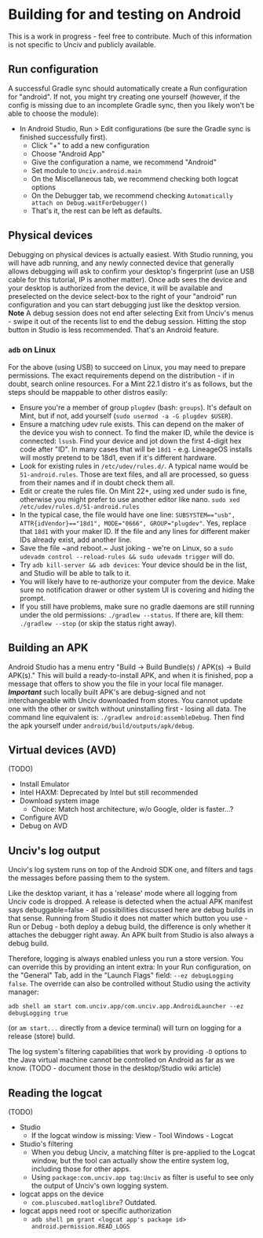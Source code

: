 # Building for and testing on Android

This is a work in progress - feel free to contribute. Much of this information is not specific to Unciv and publicly available.

## Run configuration

A successful Gradle sync should automatically create a Run configuration for "android".
If not, you might try creating one yourself (however, if the config is missing due to an incomplete Gradle sync, then you likely won't be able to choose the module):

- In Android Studio, Run > Edit configurations (be sure the Gradle sync is finished successfully first).
    -   Click "+" to add a new configuration
    -   Choose "Android App"
    -   Give the configuration a name, we recommend "Android"
    -   Set module to `Unciv.android.main`
    -   On the Miscellaneous tab, we recommend checking both logcat options
    -   On the Debugger tab, we recommend checking `Automatically attach on Debug.waitForDebugger()`
    -   That's it, the rest can be left as defaults.

## Physical devices

Debugging on physical devices is actually easiest.
With Studio running, you will have adb running, and any newly connected device that generally allows debugging will ask to confirm your desktop's fingerprint (use an USB cable for this tutorial, IP is another matter).
Once adb sees the device and your desktop is authorized from the device, it will be available and preselected on the device select-box to the right of your "android" run configuration and you can start debugging just like the desktop version.
**Note** A debug session does not end after selecting Exit from Unciv's menus - swipe it out of the recents list to end the debug session. Hitting the stop button in Studio is less recommended. That's an Android feature.

### `adb` on Linux

For the above (using USB) to succeed on Linux, you may need to prepare permissions. The exact requirements depend on the distribution - if in doubt, search online resources.
For a Mint 22.1 distro it's as follows, but the steps should be mappable to other distros easily:
- Ensure you're a member of group `plugdev` (bash: `groups`). It's default on Mint, but if not, add yourself (`sudo usermod -a -G plugdev $USER`).
- Ensure a matching udev rule exists. This can depend on the maker of the device you wish to connect. To find the maker ID, while the device is connected: `lsusb`.
  Find your device and jot down the first 4-digit hex code after "ID". In many cases that will be `18d1` - e.g. LineageOS installs will mostly pretend to be 18d1, even if it's different hardware.
- Look for existing rules in `/etc/udev/rules.d/`. A typical name would be `51-android.rules`. Those are text files, and all are processed, so guess from their names and if in doubt check them all.
- Edit or create the rules file. On Mint 22+, using xed under sudo is fine, otherwise you might prefer to use another editor like nano. `sudo xed /etc/udev/rules.d/51-android.rules`
- In the typical case, the file would have one line: `SUBSYSTEM=="usb", ATTR{idVendor}=="18d1", MODE="0666", GROUP="plugdev"`. Yes, replace that `18d1` with your maker ID. If the file and any lines for different maker IDs already exist, add another line.
- Save the file ~and reboot.~ Just joking - we're on Linux, so a `sudo udevadm control --reload-rules && sudo udevadm trigger` will do.
- Try `adb kill-server && adb devices`: Your device should be in the list, and Studio will be able to talk to it.
- You will likely have to re-authorize your computer from the device. Make sure no notification drawer or other system UI is covering and hiding the prompt.
- If you still have problems, make sure no gradle daemons are still running under the old permissions: `./gradlew --status`. If there are, kill them: `./gradlew --stop` (or skip the status right away).

## Building an APK

Android Studio has a menu entry "Build -> Build Bundle(s) / APK(s) -> Build APK(s)."
This will build a ready-to-install APK, and when it is finished, pop a message that offers to show you the file in your local file manager.
***Important*** such locally built APK's are debug-signed and not interchangeable with Unciv downloaded from stores. You cannot update one with the other or switch without uninstalling first - losing all data.
The command line equivalent is: `./gradlew android:assembleDebug`. Then find the apk yourself under `android/build/outputs/apk/debug`.

## Virtual devices (AVD)

(TODO)
- Install Emulator
- Intel HAXM: Deprecated by Intel but still recommended
- Download system image
    - Choice: Match host architecture, w/o Google, older is faster...?
- Configure AVD
- Debug on AVD

## Unciv's log output

Unciv's log system runs on top of the Android SDK one, and filters and tags the messages before passing them to the system.

Like the desktop variant, it has a 'release' mode where all logging from Unciv code is dropped.
A release is detected when the actual APK manifest says debuggable=false - all possibilities discussed here are debug builds in that sense.
Running from Studio it does not matter which button you use - Run or Debug - both deploy a debug build, the difference is only whether it attaches the debugger right away.
An APK built from Studio is also always a debug build.

Therefore, logging is always enabled unless you run a store version.
You can override this by providing an intent extra: In your Run configuration, on the "General" Tab, add in the "Launch Flags" field: `--ez debugLogging false`.
The override can also be controlled without Studio using the activity manager:
```
adb shell am start com.unciv.app/com.unciv.app.AndroidLauncher --ez debugLogging true
```
(or `am start...` directly from a device terminal) will turn on logging for a release (store) build.

The log system's filtering capabilities that work by providing `-D` options to the Java virtual machine cannot be controlled on Android as far as we know.
(TODO - document those in the desktop/Studio wiki article)

## Reading the logcat

(TODO)
- Studio
    - If the logcat window is missing: View - Tool Windows - Logcat
- Studio's filtering
    - When you debug Unciv, a matching filter is pre-applied to the Logcat window, but the tool can actually show the entire system log, including those for other apps.
    - Using `package:com.unciv.app tag:Unciv` as filter is useful to see only the output of Unciv's own logging system.
- logcat apps on the device
    - `com.pluscubed.matloglibre`? Outdated.
- logcat apps need root or specific authorization
    - `adb shell pm grant <logcat app's package id> android.permission.READ_LOGS`
